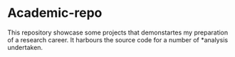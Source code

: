 # Academic-repo
This repository showcase some projects that demonstartes my preparation of a research career. It harbours the source code for a number of *analysis undertaken.
